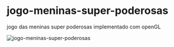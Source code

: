 # jogo-meninas-super-poderosas
jogo das meninas super poderosas implementado com openGL

![jogo-meninas-super-poderosas](https://github.com/user-attachments/assets/48f0082d-9a72-4838-b959-b318d5a2e3ce)
